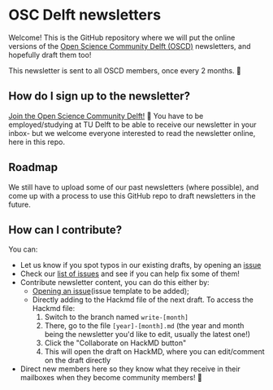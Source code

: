 # OSC Delft newsletters

Welcome! This is the GitHub repository where we will put the online versions of the [Open Science Community Delft (OSCD)](https://osc-delft.github.io) newsletters, and hopefully draft them too! 

This newsletter is sent to all OSCD members, once every 2 months. :incoming_envelope:

## How do I sign up to the newsletter?
[Join the Open Science Community Delft!](https://osc-delft.github.io/join) :hibiscus: You have to be employed/studying at TU Delft to be able to receive our newsletter in your inbox- but we welcome everyone interested to read the newsletter online, here in this repo. 

## Roadmap
We still have to upload some of our past newsletters (where possible), and come up with a process to use this GitHub repo to draft newsletters in the future.

## How can I contribute?
You can:
- Let us know if you spot typos in our existing drafts, by opening an [issue](https://github.com/osc-delft/newsletters/issues)
- Check our [list of issues](https://github.com/osc-delft/newsletters/issues) and see if you can help fix some of them!
- Contribute newsletter content, you can do this either by:
  - [Opening an issue](https://github.com/osc-delft/newsletters/issues)(issue template to be added);
  - Directly adding to the Hackmd file of the next draft. To access the Hackmd file:
      1. Switch to the branch named `write-[month]`
      2. There, go to the file `[year]-[month].md` (the year and month being the newsletter you'd like to edit, usually the latest one!)
      3. Click the "Collaborate on HackMD button"
      4. This will open the draft on HackMD, where you can edit/comment on the draft directly
- Direct new members here so they know what they receive in their mailboxes when they become community members! :book:
